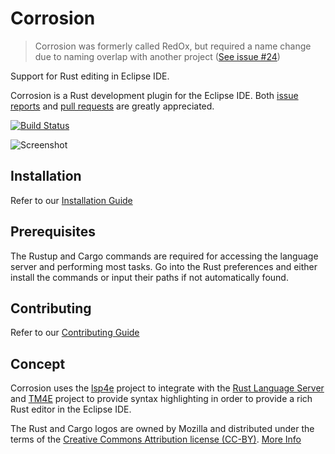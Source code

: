 # Corrosion

> Corrosion was formerly called RedOx, but required a name change due to naming overlap with another project ([See issue #24](https://github.com/LucasBullen/redOx/issues/24))

Support for Rust editing in Eclipse IDE.

Corrosion is a Rust development plugin for the Eclipse IDE. Both [issue reports](https://github.com/LucasBullen/corrosion/issues) and [pull requests](https://github.com/LucasBullen/corrosion/pulls) are greatly appreciated.

[![Build Status](https://travis-ci.org/LucasBullen/corrosion.svg?branch=master)](https://travis-ci.org/LucasBullen/corrosion)

![Screenshot](images/editorOverview.png "Screenshot of Corrosion editor")

## Installation
Refer to our [Installation Guide](documentation/Installation.md)

## Prerequisites

The Rustup and Cargo commands are required for accessing the language server and performing most tasks. Go into the Rust preferences and either install the commands or input their paths if not automatically found.

## Contributing
Refer to our [Contributing Guide](CONTRIBUTING.md)

## Concept

Corrosion uses the [lsp4e](https://projects.eclipse.org/projects/technology.lsp4e) project to integrate with the [Rust Language Server](https://github.com/rust-lang-nursery/rls) and [TM4E](https://projects.eclipse.org/projects/technology.tm4e) project to provide syntax highlighting in order to provide a rich Rust editor in the Eclipse IDE.

The Rust and Cargo logos are owned by Mozilla and distributed under the terms of the [Creative Commons Attribution license (CC-BY)](https://creativecommons.org/licenses/by/4.0/). [More Info](https://www.rust-lang.org/en-US/legal.html)
